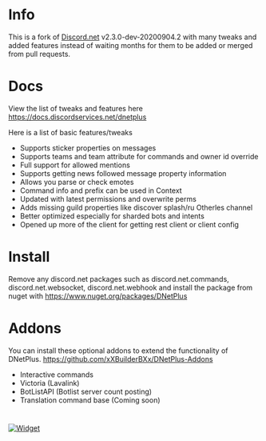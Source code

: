 # Info
This is a fork of [Discord.net](https://github.com/discord-net/Discord.Net) v2.3.0-dev-20200904.2 with many tweaks and added features instead of waiting months for them to be added or merged from pull requests.

# Docs
View the list of tweaks and features here https://docs.discordservices.net/dnetplus

Here is a list of basic features/tweaks
- Supports sticker properties on messages
- Supports teams and team attribute for commands and owner id override
- Full support for allowed mentions
- Supports getting news followed message property information
- Allows you parse or check emotes
- Command info and prefix can be used in Context
- Updated with latest permissions and overwrite perms
- Adds missing guild properties like discover splash/ru Otherles channel
- Better optimized especially for sharded bots and intents
- Opened up more of the client for getting rest client or client config

# Install
Remove any discord.net packages such as discord.net.commands, discord.net.websocket, discord.net.webhook and install the package from nuget with https://www.nuget.org/packages/DNetPlus

# Addons
You can install these optional addons to extend the functionality of DNetPlus.
https://github.com/xXBuilderBXx/DNetPlus-Addons
- Interactive commands
- Victoria (Lavalink)
- BotListAPI (Botlist server count posting)
- Translation command base (Coming soon)

#
[![Widget](https://discordservices.net/bot/434556304661544960/widget.svg?v=2)](https://dbot.page/waifu)
